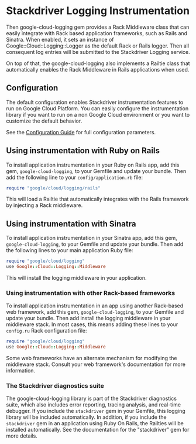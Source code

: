# Stackdriver Logging Instrumentation

Then google-cloud-logging gem provides a Rack Middleware class that can easily 
integrate with Rack based application frameworks, such as Rails and Sinatra. 
When enabled, it sets an instance of Google::Cloud::Logging::Logger as the 
default Rack or Rails logger. Then all consequent log entries will be submitted 
to the Stackdriver Logging service. 

On top of that, the google-cloud-logging also implements a Railtie class that 
automatically enables the Rack Middleware in Rails applications when used.

## Configuration
The default configuration enables Stackdriver instrumentation features to run
on Google Cloud Platform. You can easily configure the instrumentation library 
if you want to run on a non Google Cloud environment or you want to customize 
the default behavior.

See the 
[Configuration Guide](../stackdriver/INSTRUMENTATION_CONFIGURATION.md)
for full configuration parameters.

## Using instrumentation with Ruby on Rails

To install application instrumentation in your Ruby on Rails app, add this
gem, `google-cloud-logging`, to your Gemfile and update your bundle. Then
add the following line to your `config/application.rb` file:
```ruby
require "google/cloud/logging/rails"
```
This will load a Railtie that automatically integrates with the Rails
framework by injecting a Rack middleware.

## Using instrumentation with Sinatra

To install application instrumentation in your Sinatra app, add this gem,
`google-cloud-logging`, to your Gemfile and update your bundle. Then add
the following lines to your main application Ruby file:

```ruby
require "google/cloud/logging"
use Google::Cloud::Logging::Middleware
```

This will install the logging middleware in your application.

### Using instrumentation with other Rack-based frameworks

To install application instrumentation in an app using another Rack-based
web framework, add this gem, `google-cloud-logging`, to your Gemfile and
update your bundle. Then add install the logging middleware in your
middleware stack. In most cases, this means adding these lines to your
`config.ru` Rack configuration file:

```ruby
require "google/cloud/logging"
use Google::Cloud::Logging::Middleware
```

Some web frameworks have an alternate mechanism for modifying the
middleware stack. Consult your web framework's documentation for more
information.

### The Stackdriver diagnostics suite

The google-cloud-logging library is part of the Stackdriver diagnostics suite, 
which also includes error reporting, tracing analysis, and real-time debugger. 
If you include the `stackdriver` gem in your Gemfile, this logging library will
be included automatically. In addition, if you include the `stackdriver`
gem in an application using Ruby On Rails, the Railties will be installed
automatically. See the documentation for the "stackdriver" gem
for more details.
